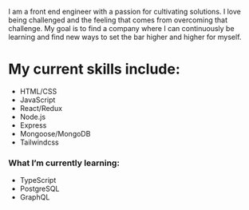  I am a front end engineer with a passion for cultivating solutions. I love being challenged and the feeling that comes from overcoming that challenge. My goal is to find a company where I can continuously be learning and find new ways to set the bar higher and higher for myself. 
 
# My current skills include:

 - HTML/CSS
 - JavaScript
 - React/Redux
 - Node.js
 - Express
 - Mongoose/MongoDB
 - Tailwindcss

### What I’m currently learning: 
 
 - TypeScript
 - PostgreSQL
 - GraphQL
